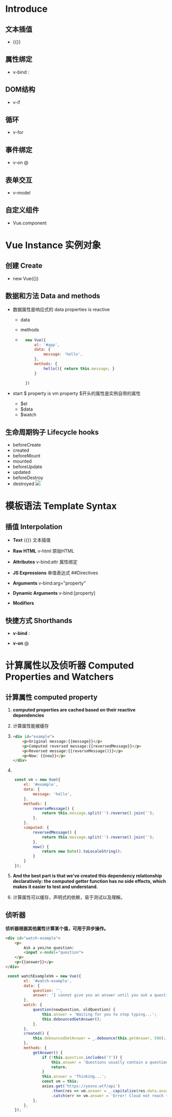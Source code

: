 # Introduce

## 文本插值
* {{}}
## 属性绑定
* v-bind :
## DOM结构
* v-if
## 循环
* v-for
## 事件绑定
* v-on @
## 表单交互
* v-model
## 自定义组件
* Vue.component

# Vue Instance 实例对象
## 创建 Create 
* new Vue({})
## 数据和方法 Data and methods 
*  数据属性是响应式的 data properties is reactive

    * data 

    * methods

    * ```javascript
        new Vue({
        	el: '#app',
        	data: {
        		message: 'hello',
        	},
        	methods: {
        		hello(){ return this.message; }
        	}
        
        })
        ```

* start $ property is vm property $开头的属性是实例自带的属性
    * $el
    * $data
    * $watch
## 生命周期钩子 Lifecycle hooks 
* beforeCreate
* created
* beforeMount
* mounted
* beforeUpdate
* updated
* beforeDestroy
* destroyed
![](lifecycle.png)

# 模板语法 Template Syntax 
## 插值 Interpolation 

* **Text** {{}} 文本插值

* **Raw HTML** v-html 原始HTML

* **Attributes** v-bind:attr 属性绑定

* **JS Expressions** 单值表达式 
  ##Directives

* **Arguments** v-bind:arg="property"

* **Dynamic Arguments** v-bind:[property]

* **Modifiers** 

## 快捷方式 Shorthands

* **v-bind** :

* **v-on** @

# 计算属性以及侦听器 Computed Properties and Watchers 

## 计算属性 computed property 

1. **computed properties are cached based on their reactive dependencies**

2.  计算属性能被缓存

3. ```html
   <div id="example">
       <p>Original message:{{message}}</p>
       <p>Computed reversed message:{{reversedMessage}}</p>
       <p>Reversed message:{{reverseMessage()}}</p>
       <p>Now: {{now}}</p>
   </div>
   ```

4. 

   ```javascript
       const vm = new Vue({
           el: '#example',
           data: {
               message: 'hello',
           },
           methods: {
               reverseMessage() {
                   return this.message.split('').reverse().join('');
               },
           },
           computed: {
               reversedMessage() {
                   return this.message.split('').reverse().join('');
               },
               now() {
                   return new Date().toLocaleString();
               }
           }
       });
   ```

5. **And the best part is that we’ve created this dependency relationship  declaratively: the computed getter function has no side effects, which  makes it easier to test and understand.**

6. 计算属性可以缓存，声明式的依赖，易于测试以及理解。

## 侦听器

**侦听器根据其他属性计算某个值，可用于异步操作。**

```html
<div id="watch-example">
    <p>
        Ask a yes/no question:
        <input v-model="question">
    </p>
    <p>{{answer}}</p>
</div>
```

```javascript
 const watchExampleVm = new Vue({
        el: '#watch-example',
        data: {
            question: '',
            answer: 'I cannot give you an answer until you ask a question!',
        },
        watch: {
            question(newQuestion, oldQuestion) {
                this.answer = 'Waiting for you to stop typing...';
                this.debouncedGetAnswer();
            },
        },
        created() {
            this.debouncedGetAnswer = _.debounce(this.getAnswer, 500);
        },
        methods: {
            getAnswer() {
                if (!this.question.includes('?')) {
                    this.answer = 'Questions usually contain a question mark.';
                    return;
                }
                this.answer = 'Thinking...';
                const vm = this;
                axios.get('https://yesno.wtf/api')
                    .then(res => vm.answer = _.capitalize(res.data.answer))
                    .catch(err => vm.answer = 'Error! Cloud not reach the API.' + err);
            },
        },
    });
```

